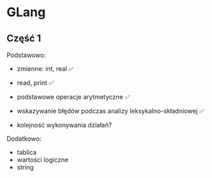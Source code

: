 # GLang

## Część 1

Podstawowo:
- zmienne: int, real ✅
- read, print ✅
- podstawowe operacje arytmetyczne ✅
- wskazywanie błędów podczas analizy leksykalno-składniowej ✅

- kolejność wykonywania działań?

Dodatkowo:
- tablica
- wartości logiczne
- string
